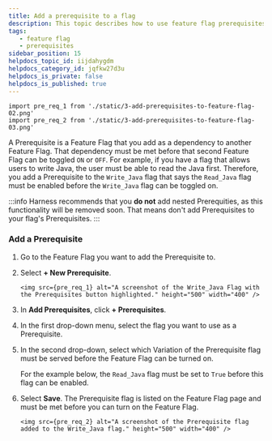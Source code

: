```yaml
---
title: Add a prerequisite to a flag
description: This topic describes how to use feature flag prerequisites to enable or disable features based on different flag states.
tags: 
   - feature flag
   - prerequisites
sidebar_position: 15
helpdocs_topic_id: iijdahygdm
helpdocs_category_id: jqfkw27d3u
helpdocs_is_private: false
helpdocs_is_published: true
---
```

```mdx-code-block
import pre_req_1 from './static/3-add-prerequisites-to-feature-flag-02.png'
import pre_req_2 from './static/3-add-prerequisites-to-feature-flag-03.png'
```

A Prerequisite is a Feature Flag that you add as a dependency to another Feature Flag. That dependency must be met before that second Feature Flag can be toggled `ON` or `OFF`. For example, if you have a flag that allows users to write Java, the user must be able to read the Java first. Therefore, you add a Prerequisite to the `Write_Java` flag that says the `Read_Java` flag must be enabled before the `Write_Java` flag can be toggled on. 

:::info
Harness recommends that you **do not** add nested Prerequities, as this functionality will be removed soon. That means don't add Prerequisites to your flag's Prerequisites.
::: 

### Add a Prerequisite

1. Go to the Feature Flag you want to add the Prerequisite to.
1. Select **+ New Prerequisite**.

   ```mdx-code-block
   <img src={pre_req_1} alt="A screenshot of the Write_Java Flag with the Prerequisites button highlighted." height="500" width="400" />
   ```

1. In **Add Prerequisites**, click **+ Prerequisites**.
1. In the first drop-down menu, select the flag you want to use as a Prerequisite.
1. In the second drop-down, select which Variation of the Prerequisite flag must be served before the Feature Flag can be turned on. 

   For the example below, the `Read_Java` flag must be set to `True` before this flag can be enabled.
1. Select **Save**. The Prerequisite flag is listed on the Feature Flag page and must be met before you can turn on the Feature Flag.

   ```mdx-code-block
   <img src={pre_req_2} alt="A screenshot of the Prerequisite flag added to the Write_Java flag." height="500" width="400" />
   ```
